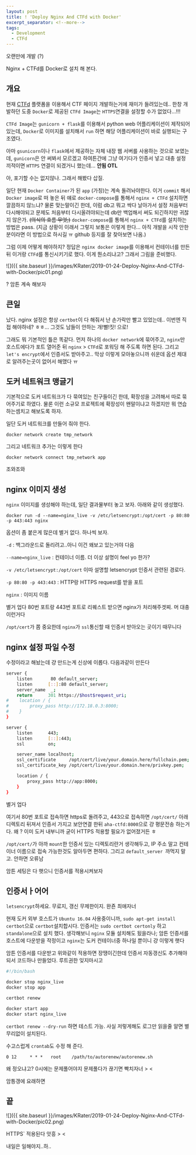 ```yaml
---
layout: post
title: ! 'Deploy Nginx And CTFd with Docker'
excerpt_separator: <!--more-->
tags:
  - Development
  - CTFd
---
```


오랜만에 개발 (?)

Nginx + CTFd를 Docker로 설치 해 본다.

<!--more-->

## 개요

현재 [CTFd](https://github.com/CTFd/CTFd) 플랫폼을 이용해서 CTF 페이지 개발하는거에 재미가 들려있는데.. 한창 개발하던 도중 `Docker`로 제공된 `CTFd Image`는 `HTTPS`연결을 설정할 수가 없었다...!!!

`CTFd Image`는 `gunicorn + flask`를 이용해서 python web 어플리케이션이 제작되어 있는데, `Docker`로 이미지를 설치해서 `run` 하면 해당 어플리케이션이 바로 실행되는 구조였다.

아마 `gsunicorn`이나 `flask`에서 제공하는 자체 내장 웹 서버를 사용하는 것으로 보였는데, `gunicorn`은 안 써봐서 모르겠고 하여튼간에 그냥 여기다가 인증서 넣고 대충 설정 끼적이면 `HTTPS` 연결이 되겠거니 했는데… **안됨 OTL**

아, 포기할 수는 없지않나. 그래서 해봤다 삽질.

일단 현재 `Docker Container`가 된 `app` (가칭)는 계속 돌려놔야한다. 이거 `commit` 해서 `Docker image`로 떠 놓은 뒤 얘로 `docker-compose`를 통해서 `nginx + CTFd` 설치하면 깔끔하지 않느냐? 물론 맞는말이긴 한데, 이럼 db고 뭐고 싹다 날아가서 설정 처음부터 다시해야되고 문제도 처음부터 다시올려야되는데 db만 백업해서 써도 되긴하지만 귀찮지 않은가. ~~(의식의 흐름 무엇;)~~ `docker-compose`를 통해서 `nginx + CTFd`를 설치하는 방법은 pass. (지금 상황이 이래서 그렇지 보통은 이렇게 한다… 아직 개발을 시작 안한 분이라면 이 방법으로 하시길 ㅠ github 등지를 잘 찾아보면 나옴.)

그럼 이제 어떻게 해야하지? 정답은 `nginx docker image`를 이용해서 컨테이너를 만든 뒤 이거랑 `CTFd`를 통신시키기로 했다. 이게 뭔소리냐고? 그래서 그림을 준비했다.

![]({{ site.baseurl }}/images/KRater/2019-01-24-Deploy-Nginx-And-CTFd-with-Docker/pic01.png)

? 암튼 계속 해보자

## 큰일

났다. nginx 설정은 항상 `certbot`이 다 해줘서 난 손가락만 빨고 있었는데.. 이번엔 직접 해야하네? ㅎㅎ… 그것도 남들이 안하는 개!뻘!짓! 으로!

그래도 뭐 기본적인 틀은 똑같다. 먼저 하나의 `docker network`에 묶어주고, `nginx`만 호스트에다가 포트 열어준 뒤 `nginx` > `CTFd`로 포워딩 해 주도록 하면 된다. 그리고 `let's encrypt`에서 인증서도 받아주고.. 막상 이렇게 모아놓으니까 쉬운데 옵션 제대로 알려주는곳이 없어서 해맸다 ㅠ

## 도커 네트워크 맹글기

기본적으로 도커 네트워크가 다 묶여있는 친구들이긴 한데, 확장성을 고려해서 따로 묶어주기로 하였다. 물론 이런 소규모 프로젝트에 확장성이 왠말이냐고 하겠지만 뭐 연습하는셈치고 해보도록 하자.

일단 도커 네트워크를 만들어 줘야 한다.

`docker network create tmp_network`

그리고 네트워크 추가는 이렇게 한다

`docker network connect tmp_network app`

조와조와

## nginx 이미지 생성

`nginx` 이미지를 생성해야 하는데, 일단 결과물부터 놓고 보자. 아래와 같이 생성했다.

`docker run -d --name=nginx_live -v /etc/letsencrypt:/opt/cert -p 80:80 -p 443:443 nginx`

옵션이 좀 붙은게 많은데 별거 없다. 하나씩 보자.

`-d` : 백그라운드로 돌리려고..아니 이건 왜보고 있는거야 다음

`--name=nginx_live` : 컨테이너 이름. 더 이상 설명이 feel yo 한가?

`-v /etc/letsencrypt:/opt/cert` 이따 설명할 letsencrypt 인증서 관련된 경로다.

`-p 80:80 -p 443:443` : HTTP랑 HTTPS request를 받을 포트

`nginx` : 이미지 이름

별거 업다 80번 포트랑 443번 포트로 리퀘스트 받으면 nginx가 처리해주겟찌. 머 대충 이런거다

`/opt/cert`가 쫌 중요한데 `nginx`가 `ssl`통신할 때 인증서 받아오는 곳이기 때무니다

## nginx 설정 파일 수정

수정이라고 해놨는데 걍 만드는게 신상에 이롭다. 다음과같이 만든다

```bash
server {
    listen       80 default_server;
    listen      [::]:80 default_server;
    server_name  _;
    return      301 https://$host$request_uri;
#    location / {
#        proxy_pass http://172.18.0.3:8000;
#    }
}

server {
    listen      443;
    listen      [::]:443;
    ssl         on;

    server_name localhost;
    ssl_certificate     /opt/cert/live/your.domain.here/fullchain.pem;
    ssl_certificate_key /opt/cert/live/your.domain.here/privkey.pem;

    location / {
        proxy_pass http://app:8000;
    }
}
```

별거 업다

여기서 80번 포트로 접속하면 https로 돌려주고, 443으로 접속하면 `/opt/cert/` 아래 디렉토리 뒤져서 인증서 가지고 보안연결 한뒤 `aha-ctfd:8000`으로 걍 평문전송 하는거다. 왜 ? 이미 도커 내부니까 굳이 HTTPS 적용할 필요가 없어졌거든 ㅎ

`/opt/cert/`가 아까 `mount`한 인증서 있는 디렉토리란거 생각해두고, IP 주소 말고 컨테이너 이름으로 접속 가능한것도 알아두면 편하다. 그리고 `default_server `까먹지 말고. 안하면 오류남

암튼 세팅은 다 햇으니 인증서를 적용시켜보자

## 인증서ㅏ어어

`letsencrypt`하세요. 무료지, 갱신 무제한이지. 완죤 최애자너

현재 도커 외부 호스트가 `Ubuntu 16.04` 사용중이니까, `sudo apt-get install certbot`으로 `certbot`설치합시다. 인증서는 `sudo certbot certonly` 하고 `standalone`으로 설치 했다. 생각해보니 `nginx` 모듈 설치해도 됬을라나; 암튼 인증서를 호스트에 다운받을 작정이고 `nginx`는 도커 컨테이너중 하나일 뿐이니 걍 이렇게 햇다

암튼 인증서를 다운받고 위와같이 적용하면 장땡이긴한데 인증서 자동갱신도 추가해야되서 코드하나 만들었다. 루트권한 잊지마시고

```bash
#!/bin/bash

docker stop nginx_live
docker stop app

certbot renew

docker start app
docker start nginx_live
```

`certbot renew --dry-run` 하면 테스트 가능. 사실 저렇게해도 로그만 읽을줄 알면 별 무리없이 설치된다.

 수고스럽게 `crontab`도 수정 해 준다.

`0 12     * * *   root    /path/to/autorenew/autorenew.sh`

왜 정오냐고? 0시에는 문제풀어야지 문제풀다가 끊기면 빡치자너 > <

암틍갱에 요래하면

## 끝

![]({{ site.baseurl }}/images/KRater/2019-01-24-Deploy-Nginx-And-CTFd-with-Docker/pic02.png)

HTTPS` 적용된다 앗흥 > <

내일은 일해야지..하..
